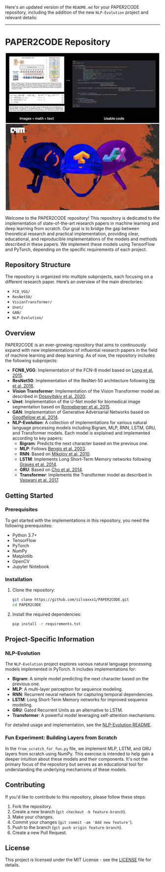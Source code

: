 Here's an updated version of the `README.md` for your PAPER2CODE repository, including the addition of the new `NLP-Evolution` project and relevant details:

---

# PAPER2CODE Repository

<div align="center">
  <img src="./P2C.png" alt="Logo1" width="500" />
  <img src="./P2C2.jpeg" alt="Logo2" width="500" />
</div>



Welcome to the PAPER2CODE repository! This repository is dedicated to the implementation of state-of-the-art research papers in machine learning and deep learning from scratch. Our goal is to bridge the gap between theoretical research and practical implementation, providing clear, educational, and reproducible implementations of the models and methods described in these papers. We implement these models using TensorFlow and PyTorch, depending on the specific requirements of each project.

## Repository Structure

The repository is organized into multiple subprojects, each focusing on a different research paper. Here’s an overview of the main directories:

- `FC8_VGG/`
- `ResNet50/`
- `VisionTransformer/`
- `Unet/`
- `GAN/`
- `NLP-Evolution/`

## Overview

PAPER2CODE is an ever-growing repository that aims to continuously expand with new implementations of influential research papers in the field of machine learning and deep learning. As of now, the repository includes the following subprojects:

- **FCN8_VGG**: Implementation of the FCN-8 model based on [Long et al. 2015](https://arxiv.org/abs/1411.4038).
- **ResNet50**: Implementation of the ResNet-50 architecture following [He et al. 2016](https://arxiv.org/abs/1512.03385).
- **Vision Transformer**: Implementation of the Vision Transformer model as described in [Dosovitskiy et al. 2020](https://arxiv.org/abs/2010.11929).
- **Unet**: Implementation of the U-Net model for biomedical image segmentation based on [Ronneberger et al. 2015](https://arxiv.org/abs/1505.04597).
- **GAN**: Implementation of Generative Adversarial Networks based on [Goodfellow et al. 2014](https://arxiv.org/abs/1406.2661).
- **NLP-Evolution**: A collection of implementations for various natural language processing models including Bigram, MLP, RNN, LSTM, GRU, and Transformer models. Each model is explained and implemented according to key papers:
  - **Bigram**: Predicts the next character based on the previous one.
  - **MLP**: Follows [Bengio et al. 2003](https://arxiv.org/abs/cs/0308034).
  - **RNN**: Based on [Mikolov et al. 2010](https://arxiv.org/abs/1011.0163).
  - **LSTM**: Implements Long Short-Term Memory networks following [Graves et al. 2014](https://arxiv.org/abs/1402.1128).
  - **GRU**: Based on [Cho et al. 2014](https://arxiv.org/abs/1406.1078).
  - **Transformer**: Implements the Transformer model as described in [Vaswani et al. 2017](https://arxiv.org/abs/1706.03762).

## Getting Started

### Prerequisites

To get started with the implementations in this repository, you need the following prerequisites:

- Python 3.7+
- TensorFlow
- PyTorch
- NumPy
- Matplotlib
- OpenCV
- Jupyter Notebook

### Installation

1. Clone the repository:

   ```bash
   git clone https://github.com/silvaxxx1/PAPER2CODE.git
   cd PAPER2CODE
   ```

2. Install the required dependencies:

   ```bash
   pip install -r requirements.txt
   ```

## Project-Specific Information

### NLP-Evolution

The `NLP-Evolution` project explores various natural language processing models implemented in PyTorch. It includes implementations for:

- **Bigram**: A simple model predicting the next character based on the previous one.
- **MLP**: A multi-layer perceptron for sequence modeling.
- **RNN**: Recurrent neural network for capturing temporal dependencies.
- **LSTM**: Long Short-Term Memory networks for improved sequence modeling.
- **GRU**: Gated Recurrent Units as an alternative to LSTM.
- **Transformer**: A powerful model leveraging self-attention mechanisms.

For detailed usage and implementation, see the [NLP-Evolution README](NLP-Evolution/README.md).

### Fun Experiment: Building Layers from Scratch

In the `from_scratch_for_fun.py` file, we implement MLP, LSTM, and GRU layers from scratch using NumPy. This exercise is intended to help gain a deeper intuition about these models and their components. It's not the primary focus of the repository but serves as an educational tool for understanding the underlying mechanisms of these models.

## Contributing

If you'd like to contribute to this repository, please follow these steps:

1. Fork the repository.
2. Create a new branch (`git checkout -b feature-branch`).
3. Make your changes.
4. Commit your changes (`git commit -am 'Add new feature'`).
5. Push to the branch (`git push origin feature-branch`).
6. Create a new Pull Request.

## License

This project is licensed under the MIT License - see the [LICENSE](LICENSE) file for details.

